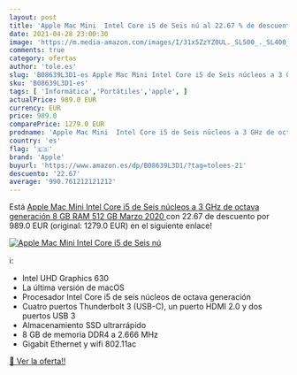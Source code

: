 ```yaml
---
layout: post
title: 'Apple Mac Mini  Intel Core i5 de Seis nú al 22.67 % de descuento'
date: 2021-04-28 23:00:30
image: 'https://m.media-amazon.com/images/I/31x5ZzYZ0UL._SL500_._SL400_.jpg'
comments: true
category: ofertas
author: 'tole.es'
slug: 'B08639L3D1-es Apple Mac Mini Intel Core i5 de Seis núcleos a 3 GHz de...'
sku: 'B08639L3D1-es'
tags: [ 'Informática','Portátiles','apple', ]
actualPrice: 989.0 EUR
currency: EUR
price: 989.0
comparePrice: 1279.0 EUR
prodname: 'Apple Mac Mini  Intel Core i5 de Seis núcleos a 3 GHz de octava generación  8 GB RAM  512 GB   Marzo 2020 '
country: 'es'
flag: '🇪🇸'
brand: 'Apple'
buyurl: 'https://www.amazon.es/dp/B08639L3D1/?tag=tolees-21'
descuento: '22.67'
average: '990.761212121212'
---
```


Está [Apple Mac Mini  Intel Core i5 de Seis núcleos a 3 GHz de octava generación  8 GB RAM  512 GB   Marzo 2020 ](https://www.amazon.es/dp/B08639L3D1/?tag=tolees-21) con 22.67 de descuento por 989.0 EUR (original: 1279.0 EUR) en el siguiente enlace!

[![Apple Mac Mini  Intel Core i5 de Seis nú](https://m.media-amazon.com/images/I/31x5ZzYZ0UL._SL500_._SL400_.jpg)](https://www.amazon.es/dp/B08639L3D1/?tag=tolees-21)

ℹ️:

- Intel UHD Graphics 630
- La última versión de macOS
- Procesador Intel Core i5 de seis núcleos de octava generación
- Cuatro puertos Thunderbolt 3 (USB-C), un puerto HDMI 2.0 y dos puertos USB 3
- Almacenamiento SSD ultrarrápido
- 8 GB de memoria DDR4 a 2.666 MHz
- Gigabit Ethernet y wifi 802.11ac

[🛒 Ver la oferta!!](https://www.amazon.es/dp/B08639L3D1/?tag=tolees-21)
